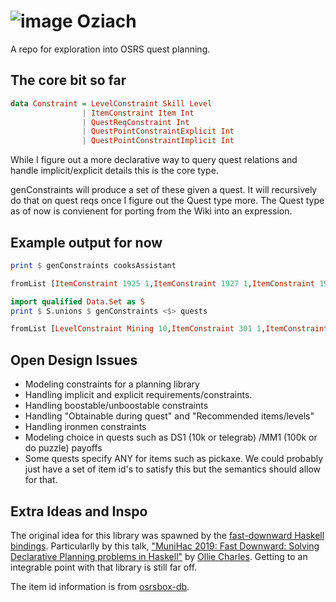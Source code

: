 # ![image](https://user-images.githubusercontent.com/3671250/128638119-4cf3fe26-8c21-418c-9813-a49e43cfc0c5.png) Oziach

A repo for exploration into OSRS quest planning.

## The core bit so far
```haskell
data Constraint = LevelConstraint Skill Level
                | ItemConstraint Item Int
                | QuestReqConstraint Int
                | QuestPointConstraintExplicit Int
                | QuestPointConstraintImplicit Int
```

While I figure out a more declarative way to query quest relations and handle implicit/explicit details this is the core type.

genConstraints will produce a set of these given a quest. It will recursively do that on quest reqs once I figure out the Quest type more. The Quest type as of now is convienent for porting from the Wiki into an expression.

## Example output for now

```haskell
print $ genConstraints cooksAssistant
```

```haskell
fromList [ItemConstraint 1925 1,ItemConstraint 1927 1,ItemConstraint 1931 1,ItemConstraint 1933 1,ItemConstraint 1944 1]
```

```haskell
import qualified Data.Set as S
print $ S.unions $ genConstraints <$> quests
```

```haskell
fromList [LevelConstraint Mining 10,ItemConstraint 301 1,ItemConstraint 668 1,ItemConstraint 950 1,ItemConstraint 960 3,ItemConstraint 995 12000,ItemConstraint 1265 1,ItemConstraint 1539 90,ItemConstraint 1540 1,ItemConstraint 1791 1,ItemConstraint 1907 1,ItemConstraint 1925 1,ItemConstraint 1927 1,ItemConstraint 1931 1,ItemConstraint 1933 1,ItemConstraint 1944 1,ItemConstraint 2325 1,ItemConstraint 2347 1,ItemConstraint 2351 2]
```

## Open Design Issues

- Modeling constraints for a planning library
- Handling implicit and explicit requirements/constraints.
- Handling boostable/unboostable constraints
- Handling "Obtainable during quest" and "Recommended items/levels"
- Handling ironmen constraints
- Modeling choice in quests such as DS1 (10k or telegrab) /MM1 (100k or do puzzle) payoffs
- Some quests specify ANY for items such as pickaxe. We could probably just have a set of item id's to satisfy this but the semantics should allow for that.

## Extra Ideas and Inspo

The original idea for this library was spawned by the [fast-downward Haskell bindings](https://github.com/circuithub/fast-downward). Particularlly by this talk, ["MuniHac 2019: Fast Downward: Solving Declarative Planning problems in Haskell"](https://www.youtube.com/watch?v=riugQmHx0K0) by [Ollie Charles](https://github.com/ocharles). Getting to an integrable point with that library is still far off.

The item id information is from [osrsbox-db](https://github.com/osrsbox/osrsbox-db).
